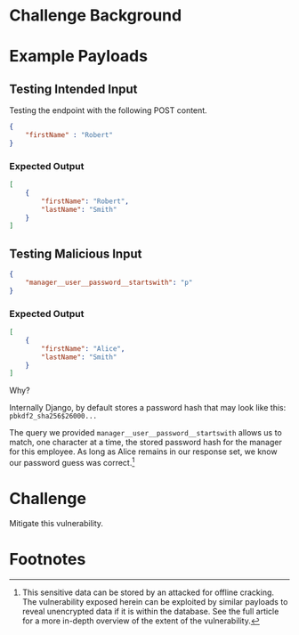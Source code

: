 # Challenge Background

<!-- TODO: Reference the article. Explain the issue. -->

<!-- TODO: Add references or requirement for POST and JSON data on the wire -->

<!-- TODO: Should I explain the unpack operator is the problem? I think that would be too easy. -->

# Example Payloads 

## Testing Intended Input

Testing the endpoint with the following POST content.

``` json
{
    "firstName" : "Robert"
}
```

### Expected Output

``` json
[
    {
        "firstName": "Robert",
        "lastName": "Smith"
    }
]
```

## Testing Malicious Input

``` json
{
    "manager__user__password__startswith": "p"
}
```

### Expected Output

``` json
[
    {
        "firstName": "Alice",
        "lastName": "Smith"
    }
]
```

Why?

Internally Django, by default stores a password hash that may look like this: `pbkdf2_sha256$26000...`

The query we provided `manager__user__password__startswith` allows us to match, one character at a time, the stored password hash for the manager for this employee. As long as Alice remains in our response set, we know our password guess was correct.[^1]

# Challenge

Mitigate this vulnerability.

# Footnotes

[^1]: This sensitive data can be stored by an attacked for offline cracking. The vulnerability exposed herein can be exploited by similar payloads to reveal unencrypted data if it is within the database. See the full article for a more in-depth overview of the extent of the vulnerability.
